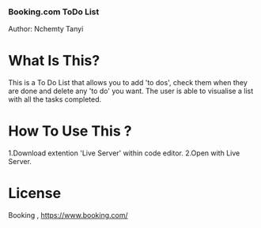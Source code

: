### Booking.com ToDo List

Author: Nchemty Tanyi

# What Is This? 
This is a To Do List that allows you to add 'to dos', check them when they are done and delete any 'to do' you want. The user is able to visualise a list with all the tasks completed.

# How To Use This ?
1.Download extention 'Live Server' within code editor.
2.Open with Live Server.

# License 
Booking , https://www.booking.com/